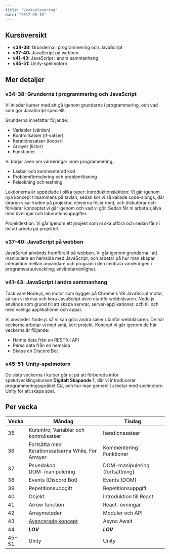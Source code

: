 ```yaml
---
title: "Veckoplanering"
date: "2017-08-10"
---
```


## Kursöversikt

- **v34-38:** Grunderna i programmering och JavaScript
- **v37-40:** JavaScript på webben
- **v41-43:** JavaScript i andra sammanhang
- **v45-51:** Unity-spelmotorn

## Mer detaljer

### v34-38: Grunderna i programmering och JavaScript

Vi inleder kurser med att gå igenom grunderna i programmering, och vad som gör JavaScript speciellt.

Grunderna innefattar följande:

- Variabler (värden)
- Kontrollsatser (if-satser)
- Iterationssatser (loopar)
- Arrayer (listor)
- Funktioner

Vi börjar även om värderingar inom programmering;

- Läsbar och kommenterad kod
- Problemförmulering och problemlösning
- Felsökning och testning

Lektionerna är uppdelade i olika typer:
Introduktionslektion: Vi går igenom nya koncept tillsammans på tavlan, sedan kör vi så kallade code-alongs, där läraren visar koden på projektor, eleverna följer med, och diskuterar och förklarar konceptet vi går igenom och vad vi gör. Sedan får ni arbeta själva med övningar och laborationsuppgifter.

Projektlektion: Vi går igenom ett projekt som ni ska utföra och sedan får ni tid att arbeta på projektet.

### v37-40: JavaScript på webben

JavaScript används framförallt på webben. Vi går igenom grunderna i att manipulera en hemsida med JavaScript, och arbetar på hur man skapar interaktion mellan användare och program i den centrala värderingen i programvaruutveckling; användarvänlighet.

### v41-43: JavaScript i andra sammanhang

Tack vare Node.js, en motor som bygger på Chrome's V8 JavaScript motor, så kan vi skriva och köra JavaScript även utanför webbläsaren. Node.js används som grund till att skapa servrar, server-applikationer, och till och med vanliga applikationer och appar.

Vi använder Node.js så vi kan göra andra saker utanför webbläsaren. De här veckorna arbetar vi med små, kort projekt. Koncept vi går igenom de här veckorna är följande:

- Hämta data från en RESTful API
- Parsa data från en hemsida
- Skapa en Discord Bot

### v45-51: Unity-spelmotorn

De sista veckorna i kurser går ut på att förbereda inför spelutvecklingskursen **Digitalt Skapande 1**, där vi introducerar programmeringsspråket C#, och hur man generellt arbetar med spelmotorn Unity för att skapa spel.

## Per vecka

| Vecka | Måndag                                                                                                                      | Tisdag                          |
| ----- | --------------------------------------------------------------------------------------------------------------------------- | ------------------------------- |
| 35    | Kursintro, Variabler och kontrollsatser                                                                                     | Iterationssatser                |
| 36    | Fortsätta med Iterationssatserna While, For<br> Arrayer                                                                     | Kommentering<br>Funktioner      |
| 37    | Psuedokod<br>DOM-manipulering                                                                                               | DOM-manipulering (fortsättning) |
| 38    | Events (Discord Bot)                                                                                                        | Events (DOM)                    |
| 39    | Repetitionsuppgift                                                                                                          | Repetitionsuppgift              |
| 40    | Objekt                                                                                                                      | Introduktion till React         |
| 41    | Arrow function                                                                                                              | React-övningar                  |
| 42    | Arraymetoder                                                                                                                | Moduler och API                 |
| 43    | [Avancerade koncept](https://hackernoon.com/12-javascript-concepts-that-will-level-up-your-development-skills-b37d16ad7104) | Async Await                     |
| 44    | **_LOV_**                                                                                                                   | **_LOV_**                       |
| 45-51 | Unity                                                                                                                       | Unity                           |
